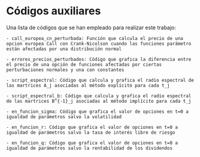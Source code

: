 # Códigos auxiliares

Una lista de códigos que se han empleado para realizar este trabajo:

    - call_europea_cn_perturbada: Función que calcula el precio de una opcion europea Call con Crank-Nicolson cuando las funciones parámetro están afectadas por una distribución normal

    - errores_precios_perturbados: Código que grafica la diferencia entre el precio de una opción de funciones afectadas por ciertas perturbaciones normales y una con constantes

    - script_espectral: Código que calcula y grafica el radio espectral de las martrices A_j asociadas al método explícito para cada t_j

    - script_espectral_b: Código que calcula y grafica el radio espectral de las martrices B^{-1}_j asociadas al método implícito para cada t_j

    - en_funcion_sigma: Código que grafica el valor de opciones en t=0 a igualdad de parámetros salvo la volatilidad

    - en_funcion_r: Código que grafica el valor de opciones en t=0 a igualdad de parámetros salvo la tasa de interés libre de riesgo

    - en_funcion_q: Código que grafica el valor de opciones en t=0 a igualdad de parámetros salvo la rentabilidad de los dividendos
